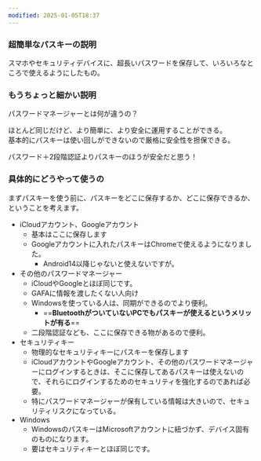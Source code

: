 ```yaml
---
modified: 2025-01-05T18:37
---
```

  

### 超簡単なパスキーの説明

スマホやセキュリティデバイスに、超長いパスワードを保存して、いろいろなところで使えるようにしたもの。

  

### もうちょっと細かい説明

パスワードマネージャーとは何が違うの？

ほとんど同じだけど、より簡単に、より安全に運用することができる。  
基本的にパスキーは使い回しができないので厳格に安全性を担保できる。  

パスワード＋2段階認証よりパスキーのほうが安全だと思う！

  

### 具体的にどうやって使うの

まずパスキーを使う前に、パスキーをどこに保存するか、どこに保存できるか、  
ということを考えます。  

- iCloudアカウント、Googleアカウント
    - 基本はここに保存します
    - Googleアカウントに入れたパスキーはChromeで使えるようになりました。
        - Android14以降じゃないと使えないですが。
- その他のパスワードマネージャー
    - iCloudやGoogleとほぼ同じです。
    - GAFAに情報を渡したくない人向け
    - Windowsを使っている人は、同期ができるのでより便利。
        - ==**BluetoothがついていないPCでもパスキーが使えるというメリットが有る**==
    - 二段階認証なども、ここに保存できる物があるので便利。
- セキュリティキー
    - 物理的なセキュリティキーにパスキーを保存します
    - iCloudアカウントやGoogleアカウント、その他のパスワードマネージャーにログインするときは、そこに保存してあるパスキーは使えないので、それらにログインするためのセキュリティを強化するのであれば必要。
    - 特にパスワードマネージャーが保有している情報は大きいので、セキュリティリスクになっている。
- Windows
    - WindowsのパスキーはMicrosoftアカウントに紐づかず、デバイス固有のものになります。
    - 要はセキュリティキーとほぼ同じです。
